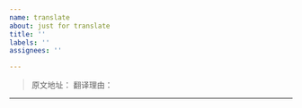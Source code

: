 ```yaml
---
name: translate
about: just for translate
title: ''
labels: ''
assignees: ''

---
```


> 原文地址：
> 翻译理由：

------
